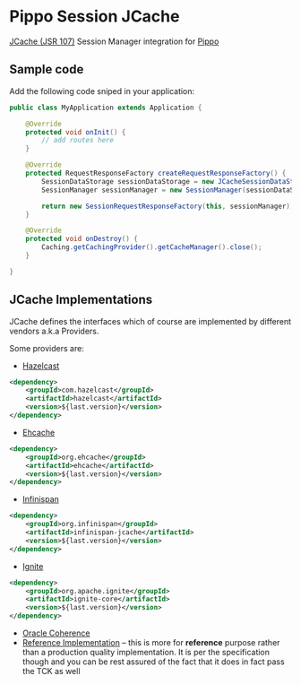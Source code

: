 Pippo Session JCache
=====================
[JCache (JSR 107)](https://jcp.org/en/jsr/detail?id=107) Session Manager integration for [Pippo](http://www.pippo.ro/)

Sample code
---------------

Add the following code sniped in your application:

```java
public class MyApplication extends Application {

    @Override
    protected void onInit() {
        // add routes here
    }

    @Override
    protected RequestResponseFactory createRequestResponseFactory() {
        SessionDataStorage sessionDataStorage = new JCacheSessionDataStorage();
        SessionManager sessionManager = new SessionManager(sessionDataStorage);

        return new SessionRequestResponseFactory(this, sessionManager);
    }

    @Override
    protected void onDestroy() {
        Caching.getCachingProvider().getCacheManager().close();
    }

}
```

JCache Implementations
---------------

JCache defines the interfaces which of course are implemented by different vendors a.k.a Providers.

Some providers are:

* [Hazelcast](http://docs.hazelcast.org/docs/3.6/manual/html-single/index.html#hazelcast-jcache)
```xml
<dependency>
    <groupId>com.hazelcast</groupId>
    <artifactId>hazelcast</artifactId>
    <version>${last.version}</version>
</dependency>
```
* [Ehcache](http://www.ehcache.org/documentation/3.0/107.html)
```xml
<dependency>
    <groupId>org.ehcache</groupId>
    <artifactId>ehcache</artifactId>
    <version>${last.version}</version>
</dependency>
```
* [Infinispan](http://infinispan.org/docs/8.2.x/user_guide/user_guide.html#_use_jcache_caching_annotations)
```xml
<dependency>
    <groupId>org.infinispan</groupId>
    <artifactId>infinispan-jcache</artifactId>
    <version>${last.version}</version>
</dependency>
```
* [Ignite](https://apacheignite.readme.io/docs/jcache)
```xml
<dependency>
    <groupId>org.apache.ignite</groupId>
    <artifactId>ignite-core</artifactId>
    <version>${last.version}</version>
</dependency>
```
* [Oracle Coherence](https://www.oracle.com/middleware/coherence/index.html)
* [Reference Implementation](https://github.com/jsr107/RI) – this is more for **reference** purpose rather than a production quality implementation. It is per the specification though and you can be rest assured of the fact that it does in fact pass the TCK as well
